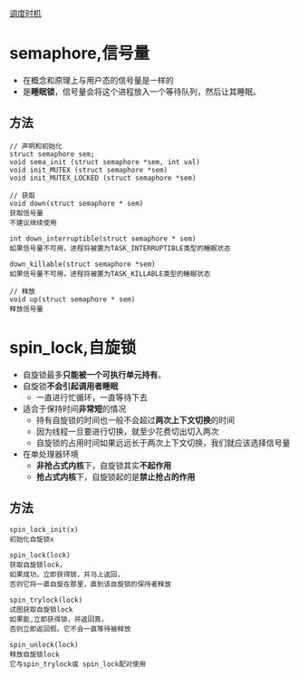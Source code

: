 [调度时机](4.4%20进程管理.md#调度时机)
# semaphore,信号量
- 在概念和原理上与用户态的信号量是一样的
- 是**睡眠锁**，信号量会将这个进程放入一个等待队列，然后让其睡眠。

## 方法
```
// 声明和初始化
struct semaphore sem;
void sema_init (struct semaphore *sem, int val)
void init_MUTEX (struct semaphore *sem)
void init_MUTEX_LOCKED (struct semaphore *sem)

// 获取
void down(struct semaphore * sem) 
获取信号量
不建议继续使用

int down_interruptible(struct semaphore * sem)
如果信号量不可用，进程将被置为TASK_INTERRUPTIBLE类型的睡眠状态

down_killable(struct semaphore *sem)
如果信号量不可用，进程将被置为TASK_KILLABLE类型的睡眠状态

// 释放
void up(struct semaphore * sem)
释放信号量
```

# spin_lock,自旋锁
- 自旋锁最多**只能被一个可执行单元持有**。
- 自旋锁**不会引起调用者睡眠**
	- 一直进行忙循环，一直等待下去
- 适合于保持时间**非常短**的情况
	- 持有自旋锁的时间也一般不会超过**两次上下文切换**的时间
	- 因为线程一旦要进行切换，就至少花费切出切入两次
	- 自旋锁的占用时间如果远远长于两次上下文切换，我们就应该选择信号量
- 在单处理器环境
	- **非抢占式内核**下，自旋锁其实**不起作用**
	- **抢占式内核**下，自旋锁起的是**禁止抢占的作用**

## 方法
```
spin_lock_init(x)
初始化自旋锁x

spin_lock(lock)
获取自旋锁lock，
如果成功，立即获得锁，并马上返回，
否则它将一直自旋在那里，直到该自旋锁的保持者释放

spin_trylock(lock)
试图获取自旋锁lock
如果能,立即获得锁，并返回真，
否则立即返回假。它不会一直等待被释放

spin_unlock(lock)
释放自旋锁lock
它与spin_trylock或 spin_lock配对使用
```